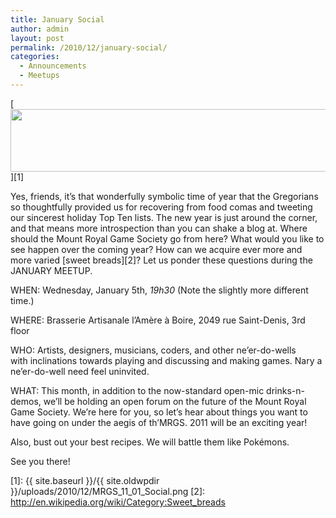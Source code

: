 ```yaml
---
title: January Social
author: admin
layout: post
permalink: /2010/12/january-social/
categories:
  - Announcements
  - Meetups
---
```

[<img class="aligncenter size-full wp-image-130" title="January Social." src="{{ site.baseurl }}/{{ site.oldwpdir }}/uploads/2010/12/MRGS_11_01_Social.png" alt="" width="600" height="100" />][1]

Yes, friends, it&#8217;s that wonderfully symbolic time of year that the Gregorians so thoughtfully provided us for recovering from food comas and tweeting our sincerest holiday Top Ten lists. The new year is just around the corner, and that means more introspection than you can shake a blog at. Where should the Mount Royal Game Society go from here? What would you like to see happen over the coming year? How can we acquire ever more and more varied [sweet breads][2]? Let us ponder these questions during the JANUARY MEETUP.

WHEN: Wednesday, January 5th, *19h30* (Note the slightly more different time.)

WHERE: Brasserie Artisanale l’Amère à Boire, 2049 rue Saint-Denis, 3rd floor

WHO: Artists, designers, musicians, coders, and other ne&#8217;er-do-wells with inclinations towards playing and discussing and making games. Nary a ne&#8217;er-do-well need feel uninvited.

WHAT: This month, in addition to the now-standard open-mic drinks-n-demos, we&#8217;ll be holding an open forum on the future of the Mount Royal Game Society. We&#8217;re here for you, so let&#8217;s hear about things you want to have going on under the aegis of th&#8217;MRGS. 2011 will be an exciting year!

Also, bust out your best recipes. We will battle them like Pokémons.

See you there!

 [1]: {{ site.baseurl }}/{{ site.oldwpdir }}/uploads/2010/12/MRGS_11_01_Social.png
 [2]: http://en.wikipedia.org/wiki/Category:Sweet_breads